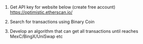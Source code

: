 1) Get API key for website below (create free account)
https://optimistic.etherscan.io/

2) Search for transactions using Binary Coin

3) Develop an algorithm that can get all transactions until reaches MexC/BingX/UniSwap etc 
